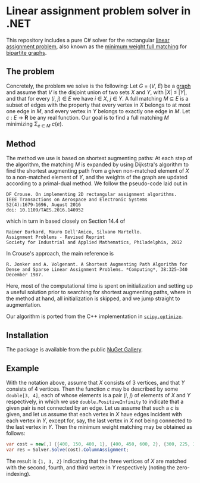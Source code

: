 # Linear assignment problem solver in .NET

This repository includes a pure C# solver for the rectangular [linear assignment problem](https://en.wikipedia.org/wiki/Assignment_problem), also known as the [minimum weight full matching](https://en.wikipedia.org/wiki/Maximum_weight_matching) for [bipartite graphs](https://en.wikipedia.org/wiki/Bipartite_graph).


## The problem

Concretely, the problem we solve is the following: Let *G* = (*V*, *E*) be a [graph](https://en.wikipedia.org/wiki/Graph_(discrete_mathematics)) and assume that *V* is the disjoint union of two sets *X* and *Y*, with |*X*| ≤ |*Y*|, and that for every (*i*, *j*) ∈ *E* we have *i* ∈ *X*, *j* ∈ *Y*. A full matching *M* ⊆ *E* is a subset of edges with the property that every vertex in *X* belongs to at most one edge in *M*, and every vertex in *Y* belongs to exactly one edge in *M*. Let *c* : *E* → **R** be any real function. Our goal is to find a full matching *M* minimizing Σ<sub>*e* ∈ *M*</sub> *c*(*e*).


## Method

The method we use is based on shortest augmenting paths: At each step of the algorithm, the matching *M* is expanded by using Dijkstra's algorithm to find the shortest augmenting path from a given non-matched element of *X* to a non-matched element of *Y*, and the weights of the graph are updated according to a primal-dual method. We follow the pseudo-code laid out in

    DF Crouse. On implementing 2D rectangular assignment algorithms.
    IEEE Transactions on Aerospace and Electronic Systems
    52(4):1679-1696, August 2016
    doi: 10.1109/TAES.2016.140952

which in turn in based closely on Section 14.4 of

    Rainer Burkard, Mauro Dell'Amico, Silvano Martello.
    Assignment Problems - Revised Reprint
    Society for Industrial and Applied Mathematics, Philadelphia, 2012

In Crouse's approach, the main reference is

    R. Jonker and A. Volgenant. A Shortest Augmenting Path Algorithm for
    Dense and Sparse Linear Assignment Problems. *Computing*, 38:325-340
    December 1987.
    
Here, most of the computational time is spent on initialization and setting up a useful solution prior to searching for shortest augmenting paths, where in the method at hand, all initialization is skipped, and we jump straight to augmentation.

Our algorithm is ported from the C++ implementation in [`scipy.optimize`](https://docs.scipy.org/doc/scipy/reference/generated/scipy.optimize.linear_sum_assignment.html).


## Installation

The package is available from the public [NuGet Gallery](https://www.nuget.org/packages/LinearAssignment/).


## Example

With the notation above, assume that *X* consists of 3 vertices, and that *Y* consists of 4 vertices. Then the function *c* may be described by some `double[3, 4]`, each of whose elements is a pair (*i*, *j*) of elements of *X* and *Y* respectively, in which we use `double.PositiveInfinity` to indicate that a given pair is not connected by an edge. Let us assume that such a *c* is given, and let us assume that each vertex in *X* have edges incident with each vertex in *Y*, except for, say, the last vertex in *X* not being connected to the last vertex in *Y*. Then the minimum weight matching may be obtained as follows:

```cs
var cost = new[,] {{400, 150, 400, 1}, {400, 450, 600, 2}, {300, 225, 300, double.PositiveInfinity}};
var res = Solver.Solve(cost).ColumnAssignment;
```

The result is `{1, 3, 2}` indicating that the three vertices of *X* are matched with the second, fourth, and third vertex in *Y* respectively (noting the zero-indexing).